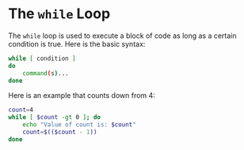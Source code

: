 # The `while` Loop

The `while` loop is used to execute a block of code as long as a certain condition is true. Here is the basic syntax:

```bash
while [ condition ]
do
    command(s)...
done
```

Here is an example that counts down from 4:

```bash
count=4
while [ $count -gt 0 ]; do
    echo "Value of count is: $count"
    count=$(($count - 1))
done
```
